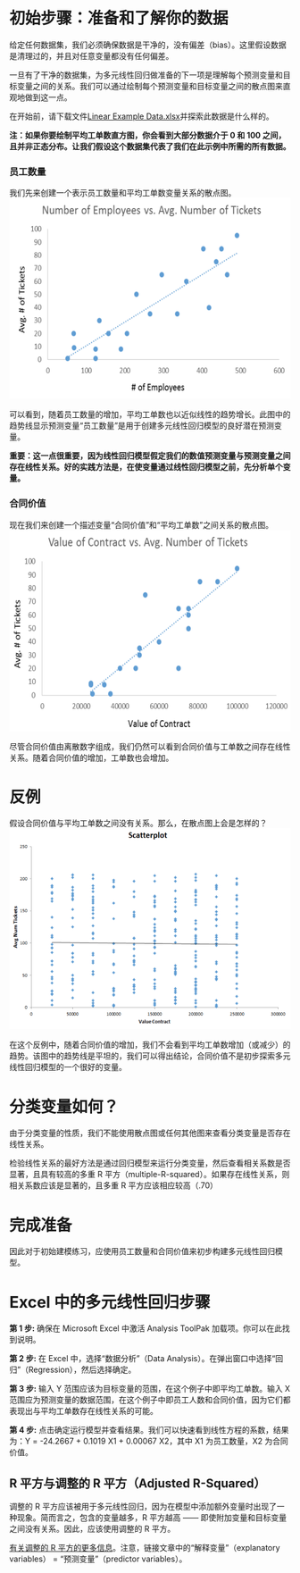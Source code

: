 # 初始步骤：准备和了解你的数据
给定任何数据集，我们必须确保数据是干净的，没有偏差（bias）。这里假设数据是清理过的，并且对任意变量都没有任何偏差。

一旦有了干净的数据集，为多元线性回归做准备的下一项是理解每个预测变量和目标变量之间的关系。我们可以通过绘制每个预测变量和目标变量之间的散点图来直观地做到这一点。

在开始前，请下载文件[Linear Example Data.xlsx](https://github.com/JayFrank/ContinuousLearning/blob/master/Udacity-Business%20Data%20Analysis%20Nanodegree/7.%20%E5%BF%85%E4%BF%AE%E8%AF%BE%E7%A8%8B%20-%20%E7%94%A8%E6%95%B0%E6%8D%AE%E5%88%86%E6%9E%90%E8%A7%A3%E5%86%B3%E5%95%86%E4%B8%9A%E9%97%AE%E9%A2%98/Lesson3-%E7%BA%BF%E6%80%A7%E5%9B%9E%E5%BD%92/Link/linear-example-data.xlsx)并探索此数据是什么样的。

**注：如果你要绘制平均工单数直方图，你会看到大部分数据介于 0 和 100 之间，且并非正态分布。让我们假设这个数据集代表了我们在此示例中所需的所有数据。**

### 员工数量

我们先来创建一个表示员工数量和平均工单数变量关系的散点图。
<img src="https://github.com/JayFrank/ContinuousLearning/blob/master/Udacity-Business%20Data%20Analysis%20Nanodegree/7.%20%E5%BF%85%E4%BF%AE%E8%AF%BE%E7%A8%8B%20-%20%E7%94%A8%E6%95%B0%E6%8D%AE%E5%88%86%E6%9E%90%E8%A7%A3%E5%86%B3%E5%95%86%E4%B8%9A%E9%97%AE%E9%A2%98/Lesson3-%E7%BA%BF%E6%80%A7%E5%9B%9E%E5%BD%92/Link/3-1.png"  height="360">


可以看到，随着员工数量的增加，平均工单数也以近似线性的趋势增长。此图中的趋势线显示预测变量“员工数量”是用于创建多元线性回归模型的良好潜在预测变量。

**重要：这一点很重要，因为线性回归模型假定我们的数值预测变量与预测变量之间存在线性关系。好的实践方法是，在使变量通过线性回归模型之前，先分析单个变量。**

### 合同价值

现在我们来创建一个描述变量“合同价值”和“平均工单数”之间关系的散点图。
<img src="https://github.com/JayFrank/ContinuousLearning/blob/master/Udacity-Business%20Data%20Analysis%20Nanodegree/7.%20%E5%BF%85%E4%BF%AE%E8%AF%BE%E7%A8%8B%20-%20%E7%94%A8%E6%95%B0%E6%8D%AE%E5%88%86%E6%9E%90%E8%A7%A3%E5%86%B3%E5%95%86%E4%B8%9A%E9%97%AE%E9%A2%98/Lesson3-%E7%BA%BF%E6%80%A7%E5%9B%9E%E5%BD%92/Link/3-2.png"  height="360">

尽管合同价值由离散数字组成，我们仍然可以看到合同价值与工单数之间存在线性关系。随着合同价值的增加，工单数也会增加。

# 反例

假设合同价值与平均工单数之间没有关系。那么，在散点图上会是怎样的？
<img src="https://github.com/JayFrank/ContinuousLearning/blob/master/Udacity-Business%20Data%20Analysis%20Nanodegree/7.%20%E5%BF%85%E4%BF%AE%E8%AF%BE%E7%A8%8B%20-%20%E7%94%A8%E6%95%B0%E6%8D%AE%E5%88%86%E6%9E%90%E8%A7%A3%E5%86%B3%E5%95%86%E4%B8%9A%E9%97%AE%E9%A2%98/Lesson3-%E7%BA%BF%E6%80%A7%E5%9B%9E%E5%BD%92/Link/3-3.png"  height="360">

在这个反例中，随着合同价值的增加，我们不会看到平均工单数增加（或减少）的趋势。该图中的趋势线是平坦的，我们可以得出结论，合同价值不是初步探索多元线性回归模型的一个很好的变量。

# 分类变量如何？
由于分类变量的性质，我们不能使用散点图或任何其他图来查看分类变量是否存在线性关系。

检验线性关系的最好方法是通过回归模型来运行分类变量，然后查看相关系数是否显著，且具有较高的多重 R 平方（multiple-R-squared）。如果存在线性关系，则相关系数应该是显著的，且多重 R 平方应该相应较高（.70）

# 完成准备
因此对于初始建模练习，应使用员工数量和合同价值来初步构建多元线性回归模型。

# Excel 中的多元线性回归步骤
**第 1 步:** 确保在 Microsoft Excel 中激活 Analysis ToolPak 加载项。你可以在此找到说明。

**第 2 步:** 在 Excel 中，选择“数据分析”（Data Analysis）。在弹出窗口中选择“回归”（Regression），然后选择确定。

**第 3 步:** 输入 Y 范围应该为目标变量的范围，在这个例子中即平均工单数。输入 X 范围应为预测变量的数据范围，在这个例子中即员工人数和合同价值，因为它们都表现出与平均工单数存在线性关系的可能。

**第 4 步:** 点击确定运行模型并查看结果。我们可以快速看到线性方程的系数，结果为：Y = -24.2667 + 0.1019 X1 + 0.00067 X2，其中 X1 为员工数量，X2 为合同价值。

## R 平方与调整的 R 平方（Adjusted R-Squared）
调整的 R 平方应该被用于多元线性回归，因为在模型中添加额外变量时出现了一种现象。简而言之，包含的变量越多，R 平方越高 —— 即使附加变量和目标变量之间没有关系。因此，应该使用调整的 R 平方。

[有关调整的 R 平方的更多信息](https://en.wikipedia.org/wiki/Coefficient_of_determination#Adjusted_R2)。注意，链接文章中的“解释变量”（explanatory variables） = “预测变量”（predictor variables）。

